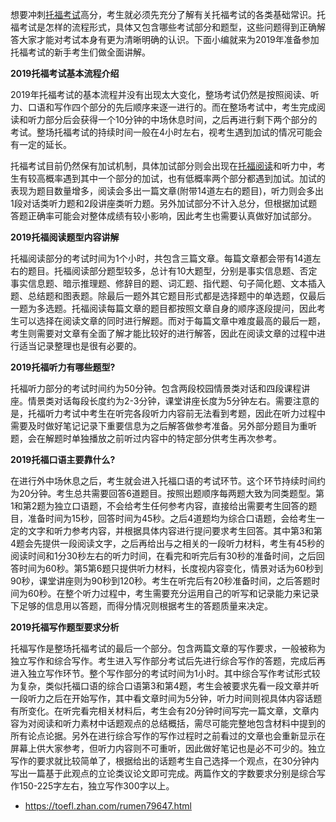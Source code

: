 想要冲刺[托福考试](http://toefl.zhan.com/)高分，考生就必须先充分了解有关托福考试的各类基础常识。托福考试是怎样的流程形式，具体又包含哪些考试部分和题型，这些问题得到正确解答大家才能对考试本身有更为清晰明确的认识。下面小编就来为2019年准备参加托福考试的新手考生们做全面讲解。

**2019托福考试基本流程介绍**

2019年托福考试的基本流程并没有出现太大变化，整场考试仍然是按照阅读、听力、口语和写作四个部分的先后顺序来逐一进行的。而在整场考试中，考生完成阅读和听力部分后会获得一个10分钟的中场休息时间，之后再进行剩下两个部分的考试。整场托福考试的持续时间一般在4小时左右，视考生遇到加试的情况可能会有一定的延长。

托福考试目前仍然保有加试机制，具体加试部分则会出现在[托福阅读](http://toefl.zhan.com/yuedu/)和听力中，考生有较高概率遇到其中一个部分的加试，也有低概率两个部分都遇到加试。加试的表现为题目数量增多，阅读会多出一篇文章(附带14道左右的题目)，听力则会多出1段对话类听力题和2段讲座类听力题。另外加试部分不计入总分，但根据加试题答题正确率可能会对整体成绩有较小影响，因此考生也需要认真做好加试部分。

**2019托福阅读题型内容讲解**

托福阅读部分的考试时间为1个小时，共包含三篇文章。每篇文章都会带有14道左右的题目。托福阅读部分题型较多，总计有10大题型，分别是事实信息题、否定事实信息题、暗示推理题、修辞目的题、词汇题、指代题、句子简化题、文本插入题、总结题和图表题。除最后一题外其它题目形式都是选择题中的单选题，仅最后一题为多选题。托福阅读每篇文章的题目都按照文章自身的顺序逐段提问，因此考生可以选择在阅读文章的同时进行解题。而对于每篇文章中难度最高的最后一题，考生则需要对文章有全面了解才能比较好的进行解答，因此在阅读文章的过程中进行适当记录整理也是很有必要的。


**2019托福听力有哪些题型?**

托福听力部分的考试时间约为50分钟。包含两段校园情景类对话和四段课程讲座。情景类对话每段长度约为2-3分钟，课堂讲座长度为5分钟左右。需要注意的是，托福听力考试中考生在听完各段听力内容前无法看到考题，因此在听力过程中需要及时做好笔记记录下重要信息为之后解答做参考准备。另外部分题目为重听题，会在解题时单独播放之前听过内容中的特定部分供考生再次参考。

**2019托福口语主要靠什么?**

在进行外中场休息之后，考生就会进入托福口语的考试环节。这个环节持续时间约为20分钟。考生总共需要回答6道题目。按照出题顺序每两题大致为同类题型。第1和第2题为独立口语题，不会给考生任何参考内容，直接给出需要考生回答的题目，准备时间为15秒，回答时间为45秒。之后4道题均为综合口语题，会给考生一定的文字和听力参考内容，并根据具体内容进行提问要求考生回答。其中第3和第4题会先提供一段阅读文字，之后再给出与之相关的一段听力材料，考生有45秒的阅读时间和1分30秒左右的听力时间，在看完和听完后有30秒的准备时间，之后回答时间为60秒。第5第6题只提供听力材料，长度视内容变化，情景对话为60秒到90秒，课堂讲座则为90秒到120秒。考生在听完后有20秒准备时间，之后答题时间为60秒。在整个听力过程中，考生需要充分运用自己的听写和记录能力来记录下足够的信息用以答题，而得分情况则根据考生的答题质量来决定。

**2019托福写作题型要求分析**

托福写作是整场托福考试的最后一个部分。包含两篇文章的写作要求，一般被称为独立写作和综合写作。考生进入写作部分考试后先进行综合写作的答题，完成后再进入独立写作环节。整个写作部分的考试时间为1小时。其中综合写作考试形式较为复杂，类似托福口语的综合口语第3和第4题，考生会被要求先看一段文章并听一段听力之后在开始写作，其中看文章时间为5分钟，听力时间则视具体内容话题有所变化。在听完看完相关材料后，考生会有20分钟时间写完一篇文章，文章内容为对阅读和听力素材中话题观点的总结概括，需尽可能完整地包含材料中提到的所有论点论据。另外在进行综合写作的写作过程时之前看过的文章也会重新显示在屏幕上供大家参考，但听力内容则不可重听，因此做好笔记也是必不可少的。独立写作的要求就比较简单了，根据给出的话题考生自己选择一个观点，在30分钟内写出一篇基于此观点的立论类议论文即可完成。两篇作文的字数要求分别是综合写作150-225字左右，独立写作300字以上。



- <https://toefl.zhan.com/rumen79647.html>